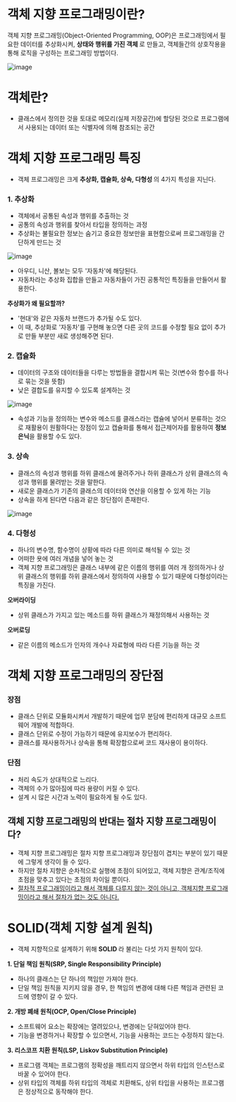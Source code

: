 <h1> 객체 지향 프로그래밍이란? </h1>

객체 지향 프로그래밍(Object-Oriented Programming, OOP)은 프로그래밍에서 필요한 데이터를 추상화시켜, <b> 상태와 행위를 가진 객체 </b> 로 만들고, 객체들간의 상호작용을 통해 로직을 구성하는 프로그래밍 방법이다.

![image](https://user-images.githubusercontent.com/62228401/235428984-c0551b04-bff3-47ad-840e-652f028581c5.png)

<h1> 객체란? </h1>

- 클래스에서 정의한 것을 토대로 메모리(실제 저장공간)에 할당된 것으로 프로그램에서 사용되는 데이터 또는 식별자에 의해 참조되는 공간

<h1> 객체 지향 프로그래밍 특징 </h1>

- 객체 프로그래밍은 크게 <b> 추상화, 캡슐화, 상속, 다형성 </b>의 4가지 특성을 지닌다.

<h3> 1. 추상화 </h3>

- 객체에서 공통된 속성과 행위를 추출하는 것
- 공통의 속성과 행위를 찾아서 타입을 정의하는 과정
- 추상화는 불필요한 정보는 숨기고 중요한 정보만을 표현함으로써 프로그래밍을 간단하게 만드는 것

![image](https://user-images.githubusercontent.com/62228401/235429391-26c4e351-3914-4012-b204-3f63f20800d3.png)

- 아우디, 니산, 볼보는 모두 '자동차'에 해당된다.
- 자동차라는 추상화 집합을 만들고 자동차들이 가진 공통적인 특징들을 만들어서 활용한다.

<b> 추상화가 왜 필요할까? </b>

- '현대'와 같은 자동차 브랜드가 추가될 수도 있다.
- 이 때, 추상화로 '자동차'를 구현해 놓으면 다른 곳의 코드를 수정할 필요 없이 추가로 만들 부분만 새로 생성해주면 된다.

<h3> 2. 캡슐화 </h3>

- 데이터의 구조와 데이터들을 다루는 방법들을 결합시켜 묶는 것(변수와 함수를 하나로 묶는 것을 뜻함)
- 낮은 결합도를 유지할 수 있도록 설계하는 것

![image](https://user-images.githubusercontent.com/62228401/235429633-f6c00d43-9403-4112-9391-626b5939d972.png)

- 속성과 기능을 정의하는 변수와 메소드를 클래스라는 캡슐에 넣어서 분류하는 것으로 재활용이 원활하다는 장점이 있고 캡슐화를 통해서 접근제어자를 활용하여 <b> 정보은닉</b>을 활용할 수도 있다.

<h3> 3. 상속 </h3>

- 클래스의 속성과 행위를 하위 클래스에 물려주거나 하위 클래스가 상위 클래스의 속성과 행위를 물려받는 것을 말한다.
- 새로운 클래스가 기존의 클래스의 데이터와 연산을 이용할 수 있게 하는 기능
- 상속을 하게 된다면 다음과 같은 장단점이 존재한다.

![image](https://user-images.githubusercontent.com/62228401/235429864-972b603e-dc06-4056-857a-2977509a65a8.png)

<h3> 4. 다형성 </h3>

- 하나의 변수명, 함수명이 상황에 따라 다른 의미로 해석될 수 있는 것
- 어떠한 욧에 여러 개념을 넣어 놓는 것
- 객체 지향 프로그래밍은 클래스 내부에 같은 이름의 행위를 여러 개 정의하거나 상위 클래스의 행위를 하위 클래스에서 정의하여 사용할 수 있기 때문에 다형성이라는 특징을 가진다.

<b> 오버라이딩 </b>
- 상위 클래스가 가지고 있는 메소드를 하위 클래스가 재정의해서 사용하는 것

<b> 오버로딩 </b>
- 같은 이름의 메소드가 인자의 개수나 자료형에 따라 다른 기능을 하는 것

<h1> 객체 지향 프로그래밍의 장단점 </h1>

<h3> 장점 </h3>

- 클래스 단위로 모듈화시켜서 개발하기 때문에 업무 분담에 편리하게 대규모 소프트웨어 개발에 적합하다.
- 클래스 단위로 수정이 가능하기 때문에 유지보수가 편리하다.
- 클래스를 재사용하거나 상속을 통해 확장함으로써 코드 재사용이 용이하다.

<h3> 단점 </h3>

- 처리 속도가 상대적으로 느리다.
- 객체의 수가 많아짐에 따라 용량이 커질 수 있다.
- 설계 시 많은 시간과 노력이 필요하게 될 수도 있다.

<h2> 객체 지향 프로그래밍의 반대는 절차 지향 프로그래밍이다? </h2>

- 객체 지향 프로그래밍은 절차 지향 프로그래밍과 장단점이 겹치는 부분이 있기 때문에 그렇게 생각이 들 수 있다.
- 하지만 절차 지향은 순차적으로 실행에 초점이 되어있고, 객체 지향은 관계/조직에 초점을 맞추고 있다는 초점의 차이일 뿐이다.
- <u> 절차적 프로그래밍이라고 해서 객체를 다루지 않는 것이 아니고, 객체지향 프로그래밍이라고 해서 절차가 없는 것도 아니다. </u>

<h1> SOLID(객체 지향 설계 원칙) </h1>

- 객체 지향적으로 설계하기 위해 <b> SOLID </b>라 불리는 다섯 가지 원칙이 있다.

<b> 1. 단일 책임 원칙(SRP, Single Responsibility Principle) </b>

- 하나의 클래스는 단 하나의 책임만 가져야 한다.
- 단일 책임 원칙을 지키지 않을 경우, 한 책임의 변경에 대해 다른 책임과 관련된 코드에 영향이 갈 수 있다.

<b> 2. 개방 폐쇄 원칙(OCP, Open/Close Principle) </b>

- 소프트웨어 요소는 확장에는 열려있으나, 변경에는 닫혀있어야 한다.
- 기능을 변경하거나 확장할 수 있으면서, 기능을 사용하는 코드는 수정하지 않는다.

<b> 3. 리스코프 치환 원칙(LSP, Liskov Substitution Principle) </b>

- 프로그램 객체는 프로그램의 정확성을 깨트리지 않으면서 하위 타입의 인스턴스로 바꿀 수 있어야 한다.
- 상위 타입의 객체를 하위 타입의 객체로 치환해도, 상위 타입을 사용하는 프로그램은 정상적으로 동작해야 한다.


